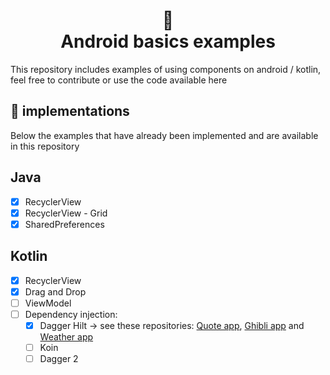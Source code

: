 
<h1 align="center">
  📱<br>Android basics examples
</h1>

This repository includes examples of using components on android / kotlin, feel free to contribute or use the code available here

## 📌 implementations

Below the examples that have already been implemented and are available in this repository

## Java
* [x] RecyclerView
* [x] RecyclerView - Grid
* [x] SharedPreferences

## Kotlin  
 * [x] RecyclerView
 * [x] Drag and Drop
 * [ ] ViewModel
 * [ ] Dependency injection:
    * [x] Dagger Hilt -> see these repositories: [Quote app](https://github.com/iamageo/quote), [Ghibli app](https://github.com/iamageo/ghibli) and [Weather app](https://github.com/EASY-CODES/weather)
    * [ ] Koin
    * [ ] Dagger 2
